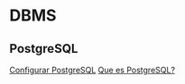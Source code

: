 # DBMS

## PostgreSQL
[Configurar PostgreSQL](Configurar%20PostgreSQL.md)
[Que es PostgreSQL?](Que%20es%20PostgreSQL?.md)